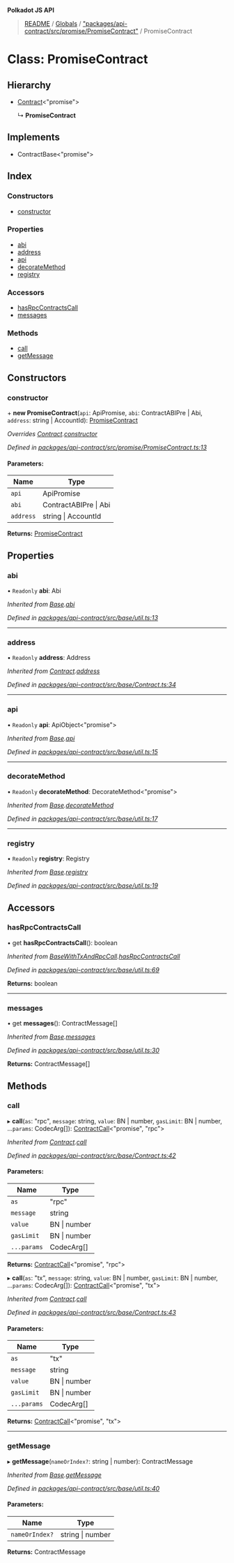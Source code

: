 **Polkadot JS API**

> [README](../README.md) / [Globals](../globals.md) / ["packages/api-contract/src/promise/PromiseContract"](../modules/_packages_api_contract_src_promise_promisecontract_.md) / PromiseContract

# Class: PromiseContract

## Hierarchy

* [Contract](_packages_api_contract_src_base_contract_.contract.md)\<\"promise\">

  ↳ **PromiseContract**

## Implements

* ContractBase\<\"promise\">

## Index

### Constructors

* [constructor](_packages_api_contract_src_promise_promisecontract_.promisecontract.md#constructor)

### Properties

* [abi](_packages_api_contract_src_promise_promisecontract_.promisecontract.md#abi)
* [address](_packages_api_contract_src_promise_promisecontract_.promisecontract.md#address)
* [api](_packages_api_contract_src_promise_promisecontract_.promisecontract.md#api)
* [decorateMethod](_packages_api_contract_src_promise_promisecontract_.promisecontract.md#decoratemethod)
* [registry](_packages_api_contract_src_promise_promisecontract_.promisecontract.md#registry)

### Accessors

* [hasRpcContractsCall](_packages_api_contract_src_promise_promisecontract_.promisecontract.md#hasrpccontractscall)
* [messages](_packages_api_contract_src_promise_promisecontract_.promisecontract.md#messages)

### Methods

* [call](_packages_api_contract_src_promise_promisecontract_.promisecontract.md#call)
* [getMessage](_packages_api_contract_src_promise_promisecontract_.promisecontract.md#getmessage)

## Constructors

### constructor

\+ **new PromiseContract**(`api`: ApiPromise, `abi`: ContractABIPre \| Abi, `address`: string \| AccountId): [PromiseContract](_packages_api_contract_src_promise_promisecontract_.promisecontract.md)

*Overrides [Contract](_packages_api_contract_src_base_contract_.contract.md).[constructor](_packages_api_contract_src_base_contract_.contract.md#constructor)*

*Defined in [packages/api-contract/src/promise/PromiseContract.ts:13](https://github.com/polkadot-js/api/blob/5577723b7/packages/api-contract/src/promise/PromiseContract.ts#L13)*

#### Parameters:

Name | Type |
------ | ------ |
`api` | ApiPromise |
`abi` | ContractABIPre \| Abi |
`address` | string \| AccountId |

**Returns:** [PromiseContract](_packages_api_contract_src_promise_promisecontract_.promisecontract.md)

## Properties

### abi

• `Readonly` **abi**: Abi

*Inherited from [Base](_packages_api_contract_src_base_util_.base.md).[abi](_packages_api_contract_src_base_util_.base.md#abi)*

*Defined in [packages/api-contract/src/base/util.ts:13](https://github.com/polkadot-js/api/blob/5577723b7/packages/api-contract/src/base/util.ts#L13)*

___

### address

• `Readonly` **address**: Address

*Inherited from [Contract](_packages_api_contract_src_base_contract_.contract.md).[address](_packages_api_contract_src_base_contract_.contract.md#address)*

*Defined in [packages/api-contract/src/base/Contract.ts:34](https://github.com/polkadot-js/api/blob/5577723b7/packages/api-contract/src/base/Contract.ts#L34)*

___

### api

• `Readonly` **api**: ApiObject\<\"promise\">

*Inherited from [Base](_packages_api_contract_src_base_util_.base.md).[api](_packages_api_contract_src_base_util_.base.md#api)*

*Defined in [packages/api-contract/src/base/util.ts:15](https://github.com/polkadot-js/api/blob/5577723b7/packages/api-contract/src/base/util.ts#L15)*

___

### decorateMethod

• `Readonly` **decorateMethod**: DecorateMethod\<\"promise\">

*Inherited from [Base](_packages_api_contract_src_base_util_.base.md).[decorateMethod](_packages_api_contract_src_base_util_.base.md#decoratemethod)*

*Defined in [packages/api-contract/src/base/util.ts:17](https://github.com/polkadot-js/api/blob/5577723b7/packages/api-contract/src/base/util.ts#L17)*

___

### registry

• `Readonly` **registry**: Registry

*Inherited from [Base](_packages_api_contract_src_base_util_.base.md).[registry](_packages_api_contract_src_base_util_.base.md#registry)*

*Defined in [packages/api-contract/src/base/util.ts:19](https://github.com/polkadot-js/api/blob/5577723b7/packages/api-contract/src/base/util.ts#L19)*

## Accessors

### hasRpcContractsCall

• get **hasRpcContractsCall**(): boolean

*Inherited from [BaseWithTxAndRpcCall](_packages_api_contract_src_base_util_.basewithtxandrpccall.md).[hasRpcContractsCall](_packages_api_contract_src_base_util_.basewithtxandrpccall.md#hasrpccontractscall)*

*Defined in [packages/api-contract/src/base/util.ts:69](https://github.com/polkadot-js/api/blob/5577723b7/packages/api-contract/src/base/util.ts#L69)*

**Returns:** boolean

___

### messages

• get **messages**(): ContractMessage[]

*Inherited from [Base](_packages_api_contract_src_base_util_.base.md).[messages](_packages_api_contract_src_base_util_.base.md#messages)*

*Defined in [packages/api-contract/src/base/util.ts:30](https://github.com/polkadot-js/api/blob/5577723b7/packages/api-contract/src/base/util.ts#L30)*

**Returns:** ContractMessage[]

## Methods

### call

▸ **call**(`as`: \"rpc\", `message`: string, `value`: BN \| number, `gasLimit`: BN \| number, ...`params`: CodecArg[]): [ContractCall](../interfaces/_packages_api_contract_src_base_contract_.contractcall.md)\<\"promise\", \"rpc\">

*Inherited from [Contract](_packages_api_contract_src_base_contract_.contract.md).[call](_packages_api_contract_src_base_contract_.contract.md#call)*

*Defined in [packages/api-contract/src/base/Contract.ts:42](https://github.com/polkadot-js/api/blob/5577723b7/packages/api-contract/src/base/Contract.ts#L42)*

#### Parameters:

Name | Type |
------ | ------ |
`as` | \"rpc\" |
`message` | string |
`value` | BN \| number |
`gasLimit` | BN \| number |
`...params` | CodecArg[] |

**Returns:** [ContractCall](../interfaces/_packages_api_contract_src_base_contract_.contractcall.md)\<\"promise\", \"rpc\">

▸ **call**(`as`: \"tx\", `message`: string, `value`: BN \| number, `gasLimit`: BN \| number, ...`params`: CodecArg[]): [ContractCall](../interfaces/_packages_api_contract_src_base_contract_.contractcall.md)\<\"promise\", \"tx\">

*Inherited from [Contract](_packages_api_contract_src_base_contract_.contract.md).[call](_packages_api_contract_src_base_contract_.contract.md#call)*

*Defined in [packages/api-contract/src/base/Contract.ts:43](https://github.com/polkadot-js/api/blob/5577723b7/packages/api-contract/src/base/Contract.ts#L43)*

#### Parameters:

Name | Type |
------ | ------ |
`as` | \"tx\" |
`message` | string |
`value` | BN \| number |
`gasLimit` | BN \| number |
`...params` | CodecArg[] |

**Returns:** [ContractCall](../interfaces/_packages_api_contract_src_base_contract_.contractcall.md)\<\"promise\", \"tx\">

___

### getMessage

▸ **getMessage**(`nameOrIndex?`: string \| number): ContractMessage

*Inherited from [Base](_packages_api_contract_src_base_util_.base.md).[getMessage](_packages_api_contract_src_base_util_.base.md#getmessage)*

*Defined in [packages/api-contract/src/base/util.ts:40](https://github.com/polkadot-js/api/blob/5577723b7/packages/api-contract/src/base/util.ts#L40)*

#### Parameters:

Name | Type |
------ | ------ |
`nameOrIndex?` | string \| number |

**Returns:** ContractMessage
